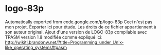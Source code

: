 # logo-83p
Automatically exported from code.google.com/p/logo-83p
Ceci n'est pas mon projet. Exporter ici pour étude.
Les droits de ce fichier appartiennent à son auteur original.
Ajout d'une version de LOGO-83p compilable avec TPASM version 1.8 modifiée comme expliqué ici: http://wikiti.brandonw.net/?title=Programming_under_Unix-like_operating_systems#tpasm
